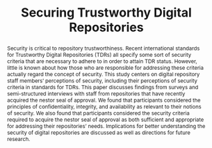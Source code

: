 ---
abstract: Security is critical to repository trustworthiness. Recent international
  standards for Trustworthy Digital Repositories (TDRs) all specify some sort of security
  criteria that are necessary to adhere to in order to attain TDR status. However,
  little is known about how those who are responsible for addressing these criteria
  actually regard the concept of security. This study centers on digital repository
  staff members’ perceptions of security, including their perceptions of security
  criteria in standards for TDRs. This paper discusses findings from surveys and semi-structured
  interviews with staff from repositories that have recently acquired the nestor seal
  of approval. We found that participants considered the principles of confidentiality,
  integrity, and availability as relevant to their notions of security. We also found
  that participants considered the security criteria required to acquire the nestor
  seal of approval as both sufficient and appropriate for addressing their repositories’
  needs. Implications for better understanding the security of digital repositories
  are discussed as well as directions for future research.
creators:
- Donaldson, Devan Ray
- Keitel, Christian
- Dowding, Heidi
- Hill, Raquel
date: null
document_url: https://services.phaidra.univie.ac.at/api/object/o:503191/download
grand_parent: iPRES
institutions: []
keywords: []
landing_page_url: https://phaidra.univie.ac.at/o:503191
language: eng
layout: publication
license: CC BY-NC-SA 3.0 AT
notes_url: null
parent: iPRES 2016
presentation_url: null
publication_type: paper
size: 237617
source_name: iPRES
title: Securing Trustworthy Digital Repositories
year: 2016
---